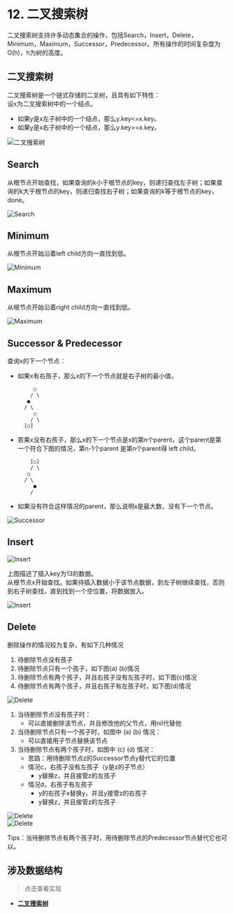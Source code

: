 # 12. 二叉搜索树

二叉搜索树支持许多动态集合的操作，包括Search，Insert，Delete，Minimum，Maximum，Successor，Predecessor。所有操作的时间复杂度为O(h)，h为树的高度。

## 二叉搜索树

二叉搜索树是一个链式存储的二叉树，且具有如下特性：  
设x为二叉搜索树中的一个结点。  
* 如果y是x左子树中的一个结点，那么y.key<=x.key。  
* 如果y是x右子树中的一个结点，那么y.key>=x.key。  

![二叉搜索树](/.res/12_1.PNG)  

## Search

从根节点开始查找，如果查询的k小于根节点的key，则递归查找左子树；如果查询的k大于根节点的key，则递归查找右子树；如果查询的k等于根节点的key，done。

![Search](/.res/12_SEARCH.PNG)  

## Minimum

从根节点开始沿着left child方向一直找到低。

![Minimum](/.res/12_MIN.PNG)  

## Maximum

从根节点开始沿着right child方向一直找到低。

![Maximum](/.res/12_MAX.PNG)  

## Successor & Predecessor

查询x的下一个节点：  
* 如果x有右孩子，那么x的下一个节点就是右子树的最小值。  
    ```
         ○
        / \ 
       ●
      / \ 
         ○
        / \ 
      [○]
    ```
* 若果x没有右孩子，那么x的下一个节点是x的第n个parent，这个parent是第一个符合下图的情况，第n-1个parent 是第n个parent得 left child。  
    ```
        [○]
        / \ 
       ○
      / \ 
         ●
        / 
    ```
* 如果没有符合这样情况的parent，那么说明x是最大数，没有下一个节点。  

![Successor](/.res/12_SUCCESSOR.PNG)  

## Insert

![Insert](/.res/12_3.PNG)  

上图描述了插入key为13的数据。  
从根节点x开始查找。如果待插入数据小于该节点数据，到左子树继续查找，否则到右子树查找，直到找到一个空位置，将数据放入。

![Insert](/.res/12_INSERT.PNG)  

## Delete

删除操作的情况较为复杂，有如下几种情况  
1. 待删除节点没有孩子 
1. 待删除节点只有一个孩子，如下图(a) (b)情况  
1. 待删除节点有两个孩子，并且右孩子没有左孩子时，如下图(c)情况  
1. 待删除节点有两个孩子，并且右孩子有左孩子时，如下图(d)情况  

![Delete](/.res/12_4.PNG)  

1. 当待删除节点没有孩子时：  
    * 可以直接删除该节点，并且修改他的父节点，用nil代替他
1. 当待删除节点只有一个孩子时，如图中 (a) (b) 情况：  
    * 可以直接用子节点替换该节点
1. 当待删除节点有两个孩子时，如图中 (c) (d) 情况： 
    * 思路：用待删除节点z的Successor节点y替代它的位置
    * 情况c，右孩子没有左孩子（y是z的子节点）
        * y替换z，并且接管z的左孩子
    * 情况d，右孩子有左孩子
        * y的右孩子x替换y，并且y接管z的右孩子
        * y替换z，并且接管z的左孩子

![Delete](/.res/12_TRANSPLANT.PNG)  
![Delete](/.res/12_DELETE.PNG)  

Tips：当待删除节点有两个孩子时，用待删除节点的Predecessor节点替代它也可以。

## 涉及数据结构
> 点击查看实现
+ **[二叉搜索树](/Code/Algorithms/A-12-0-BinarySearchTree/BinarySearchTree.h)** 
